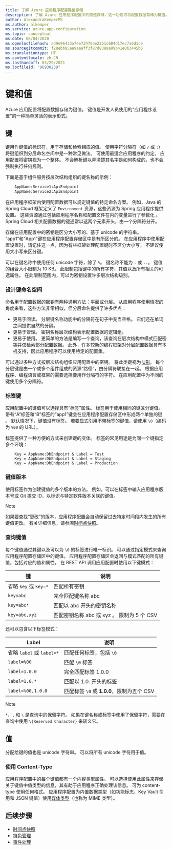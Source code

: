 ```yaml
---
title: 了解 Azure 应用程序配置键值存储
description: 了解 Azure 应用程序配置中的键值存储，这一功能可将配置数据存储为键值。 键值是应用程序设置的表示形式。
author: AlexandraKemperMS
ms.author: alkemper
ms.service: azure-app-configuration
ms.topic: conceptual
ms.date: 08/04/2020
ms.openlocfilehash: ad9e96433a7ee72476ae2251c684d17ec7a6d1ce
ms.sourcegitcommit: f28ebb95ae9aaaff3f87d8388a09b41e0b3445b5
ms.translationtype: HT
ms.contentlocale: zh-CN
ms.lasthandoff: 03/29/2021
ms.locfileid: "96930239"
---
```

# <a name="keys-and-values"></a>键和值

Azure 应用配置将配置数据存储为键值。 键值是开发人员使用的“应用程序设置”的一种简单灵活的表示形式。

## <a name="keys"></a>键

键用作键值的标识符，用于存储和检索相应的值。 使用字符分隔符（如 `/` 或 `:`）将键组织到分层命名空间中是一种常见做法。 可使用最适合应用程序的约定。 应用配置将密钥视为一个整体。 不会解析键以弄清楚其名字是如何构成的，也不会强制执行任何规则。

下面是基于组件服务按层次结构组织的键名称的示例：

```aspx
    AppName:Service1:ApiEndpoint
    AppName:Service2:ApiEndpoint
```

在应用程序框架内使用配置数据可以规定键值的特定命名方案。 例如，Java 的 Spring Cloud 框架定义了 `Environment` 资源，这些资源为 Spring 应用程序提供设置。  这些资源通过包括应用程序名称和配置文件在内的变量进行了参数化 。 Spring Cloud 相关配置数据的键通常以这两个元素开头，由一个分隔符分开。

存储在应用配置中的密钥是区分大小写的、基于 unicode 的字符串。 “app1”和“App1”键在应用程序配置存储区中是有所区分的。 在应用程序中使用配置设置时，请记住这一点，因为有些框架处理配置键时不区分大小写。 不建议使用大小写来区分键。

可以在键名称中使用任何 unicode 字符，除了 `%`。 键名称不能为 `.` 或 `..`。 键值的组合大小限制为 10 KB。 此限制包括键中的所有字符、其值以及所有相关的可选属性。 在此限制范围内，可以为密钥设置许多层次结构级别。

### <a name="design-key-namespaces"></a>设计键命名空间

命名用于配置数据的密钥有两种通用方法：平面或分层。 从应用程序使用情况的角度来看，这些方法非常相似，但分层命名提供了许多优点：

* 更易于阅读。 分层键名称功能中的分隔符在句子中充当空格。 它们还在单词之间提供自然的分隔。
* 更易于管理。 密钥名称层次结构表示配置数据的逻辑组。
* 更易于使用。 更简单的方法是编写一个查询，该查询在层次结构中模式匹配密钥并仅检索部分配置数据。 此外，许多较新的编程框架对分层配置数据具有本机支持，因此应用程序可以使用特定的配置集。

可以通过多种方式按层次结构组织应用配置中的密钥。 将此类键视为 [URI](https://en.wikipedia.org/wiki/Uniform_Resource_Identifier)。 每个分层键是由一个或多个组件组成的资源“路径”，由分隔符联接在一起。 根据应用程序、编程语言或框架的需要选择要用作分隔符的字符。 在应用配置中为不同的键使用多个分隔符。

### <a name="label-keys"></a>标签键

应用配置中的键值可以选择具有“标签”属性。 标签用于使用相同的键区分键值。 带有“A”标签和“B”标签的“app1”键会在应用程序配置存储区中形成两个单独的键  。 默认情况下，键值没有标签。 若要显式引用不带标签的键值，请使用 `\0`（编码为 `%00` 的 URL）。

标签提供了一种方便的方式来创建键的变体。 标签的常见用途是为同一个键指定多个环境：

```
    Key = AppName:DbEndpoint & Label = Test
    Key = AppName:DbEndpoint & Label = Staging
    Key = AppName:DbEndpoint & Label = Production
```

### <a name="version-key-values"></a>键值版本

使用标签作为创建键值的多个版本的方法。 例如，可以在标签中输入应用程序版本号或 Git 提交 ID，以标识与特定软件版本关联的键值。

> [!NOTE]
> 如果要查找“更改”的版本，应用程序配置会自动保留过去特定时间段内发生的所有键值更改。 有关详细信息，请参阅[时间点快照](./concept-point-time-snapshot.md)。

### <a name="query-key-values"></a>查询键值

每个键值通过其键以及可以为 `\0` 的标签进行唯一标识。 可以通过指定模式来查询应用程序配置存储区中的键值。 应用程序配置存储区会返回与模式匹配的所有键值，包括对应的值和属性。 在 REST API 调用应用配置时使用以下键模式：

| 键 | 说明 |
|---|---|
| 省略 `key` 或 `key=*` | 匹配所有密钥 |
| `key=abc` | 完全匹配键名称 abc |
| `key=abc*` | 匹配以 abc 开头的密钥名称 |
| `key=abc,xyz` | 匹配密钥名称 abc 或 xyz 。 限制为 5 个 CSV |

还可以包含以下标签模式：

| Label | 说明 |
|---|---|
| 省略 `label` 或 `label=*` | 匹配任何标签，包括 `\0` |
| `label=%00` | 匹配 `\0` 标签 |
| `label=1.0.0` | 完全匹配标签 1.0.0 |
| `label=1.0.*` | 匹配以 1.0. 开头的标签 |
| `label=%00,1.0.0` | 匹配标签 `\0` 或 **1.0.0**，限制为五个 CSV |

> [!NOTE]
> `*`、`,` 和 `\` 是查询中的保留字符。 如果在键名称或标签中使用了保留字符，需要在查询中使用 `\{Reserved Character}` 来转义它。

## <a name="values"></a>值

分配给键的值也是 unicode 字符串。 可以将所有 unicode 字符用于值。

### <a name="use-content-type"></a>使用 Content-Type
应用程序配置中的每个键值都有一个内容类型属性。 可以选择使用此属性来存储关于键值中值类型的信息，其有助于应用程序正确处理该信息。 可为 content-type 使用任何格式。 应用程序配置为内置数据类型（如功能标志、Key Vault 引用和 JSON 键值）使用[媒体类型]( https://www.iana.org/assignments/media-types/media-types.xhtml)（也称为 MIME 类型）。

## <a name="next-steps"></a>后续步骤

* [时间点快照](./concept-point-time-snapshot.md)
* [特色管理](./concept-feature-management.md)
* [事件处理](./concept-app-configuration-event.md)
